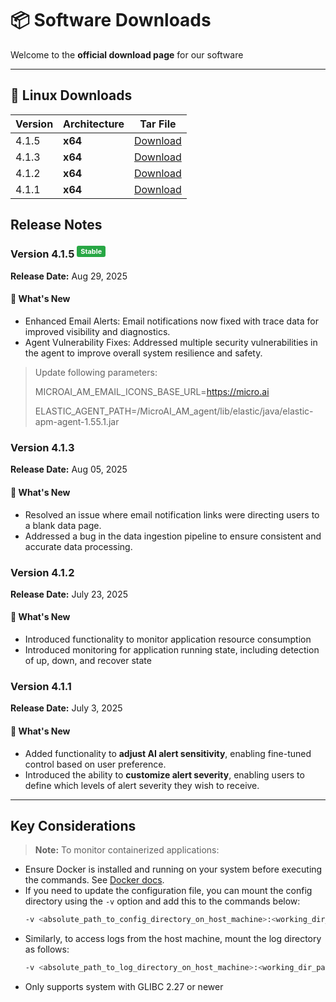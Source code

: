 # 📦 Software Downloads

Welcome to the **official download page** for our software

---

## 🐧 Linux Downloads
| Version | Architecture | Tar File                                                                                       |
| ------- | ------------ | ---------------------------------------------------------------------------------------------- |
| 4.1.5   | **x64**      | [Download](https://maicdn.micro.ai/MicroAI_AM_Agent/MicroAI_AM_agent_4.1.5-linux-amd64.tar.gz) |
| 4.1.3   | **x64**      | [Download](https://maicdn.micro.ai/MicroAI_AM_Agent/MicroAI_AM_agent_4.1.3-linux-amd64.tar.gz) |
| 4.1.2   | **x64**      | [Download](https://maicdn.micro.ai/MicroAI_AM_Agent/MicroAI_AM_agent_4.1.2-linux-amd64.tar.gz) |
| 4.1.1   | **x64**      | [Download](https://maicdn.micro.ai/MicroAI_AM_Agent/MicroAI_AM_agent_4.1.1-linux-amd64.tar.gz) |

## Release Notes

### Version 4.1.5 <sup><span style="background-color:#28a745;color:white;padding:2px 6px;border-radius:3px;font-size:0.8em;">Stable</span> </sup>  
**Release Date:** Aug 29, 2025  

#### 🚀 What's New
- Enhanced Email Alerts: Email notifications now fixed with trace data for improved visibility and diagnostics.
- Agent Vulnerability Fixes: Addressed multiple security vulnerabilities in the agent to improve overall system resilience and safety.

>Update following parameters:
>
>MICROAI_AM_EMAIL_ICONS_BASE_URL=https://micro.ai
>
>ELASTIC_AGENT_PATH=/MicroAI_AM_agent/lib/elastic/java/elastic-apm-agent-1.55.1.jar


### Version 4.1.3   
**Release Date:** Aug 05, 2025  

#### 🚀 What's New
- Resolved an issue where email notification links were directing users to a blank data page.
- Addressed a bug in the data ingestion pipeline to ensure consistent and accurate data processing.

### Version 4.1.2   
**Release Date:** July 23, 2025  

#### 🚀 What's New
- Introduced functionality to monitor application resource consumption
- Introduced monitoring for application running state, including detection of up, down, and recover state

### Version 4.1.1 
**Release Date:** July 3, 2025  

#### 🚀 What's New
- Added functionality to **adjust AI alert sensitivity**, enabling fine-tuned control based on user preference.  
- Introduced the ability to **customize alert severity**, enabling users to define which levels of alert severity they wish to receive.

---

## Key Considerations

> **Note:** To monitor containerized applications:
> 
- Ensure Docker is installed and running on your system before executing the commands. See [Docker docs](https://docs.docker.com/engine/install/).
- If you need to update the configuration file, you can mount the config directory using the `-v` option and add this to the commands below:  
  ```bash
  -v <absolute_path_to_config_directory_on_host_machine>:<working_dir_path>/MicroAI_AM_agent/config
  ```
- Similarly, to access logs from the host machine, mount the log directory as follows:  
  ```bash
  -v <absolute_path_to_log_directory_on_host_machine>:<working_dir_path>/MicroAI_AM_agent/data/logs
  ```
- Only supports system with GLIBC 2.27 or newer
